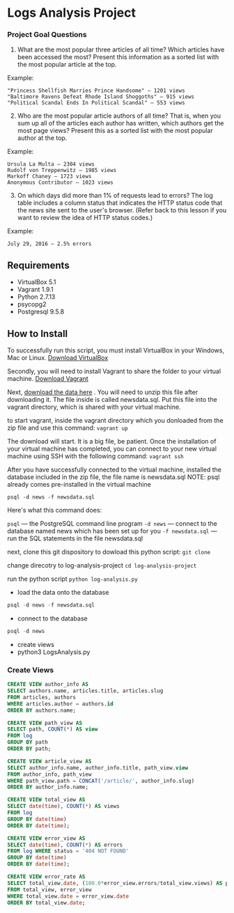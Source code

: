 # Logs Analysis Project
### Project Goal Questions
1. What are the most popular three articles of all time? Which articles have been accessed the most? Present this information as a sorted list with the most popular article at the top.

Example:

    "Princess Shellfish Marries Prince Handsome" — 1201 views
    "Baltimore Ravens Defeat Rhode Island Shoggoths" — 915 views
    "Political Scandal Ends In Political Scandal" — 553 views

2. Who are the most popular article authors of all time? That is, when you sum up all of the articles each author has written, which authors get the most page views? Present this as a sorted list with the most popular author at the top.

Example:

    Ursula La Multa — 2304 views
    Rudolf von Treppenwitz — 1985 views
    Markoff Chaney — 1723 views
    Anonymous Contributor — 1023 views

3. On which days did more than 1% of requests lead to errors? The log table includes a column status that indicates the HTTP status code that the news site sent to the user's browser. (Refer back to this lesson if you want to review the idea of HTTP status codes.)

Example:

    July 29, 2016 — 2.5% errors


## Requirements
* VirtualBox 5.1
* Vagrant 1.9.1 
* Python 2.7.13
* psycopg2
* Postgresql 9.5.8

## How to Install

To successfully run this script, you must install VirtualBox in your Windows, Mac or Linux. [Download VirtualBox](https://www.virtualbox.org/wiki/Downloads)

Secondly, you will need to install Vagrant to share the folder to your virtual machine. [Download Vagrant](https://www.vagrantup.com/downloads.html)

Next, [download the data here](https://d17h27t6h515a5.cloudfront.net/topher/2016/August/57b5f748_newsdata/newsdata.zip) . You will need to unzip this file after downloading it. The file inside is called newsdata.sql. Put this file into the vagrant directory, which is shared with your virtual machine.

to start vagrant, inside the vagrant directory which you donloaded from the zip file and use this command: `vagrant up`

The download will start. It is a big file, be patient. Once the installation of your virtual machine has completed, you can connect to your new virtual machine using SSH with the following command: `vagrant ssh`

After you have successfully connected to the virtual machine, installed the database included in the zip file, the file name is newsdata.sql
NOTE: psql already comes pre-installed in the virtual machine

`psql -d news -f newsdata.sql`

Here's what this command does:

`psql` — the PostgreSQL command line program
`-d news` — connect to the database named news which has been set up for you
`-f newsdata.sql` — run the SQL statements in the file newsdata.sql


next, clone this git dispository to dowload this python script:
`git clone `

change direcotry to log-analysis-project
`cd log-analysis-project`

run the python script
`python log-analysis.py`



















* load the data onto the database
```sql
psql -d news -f newsdata.sql
```
* connect to the database
```sql
psql -d news
```
* create views
* python3 LogsAnalysis.py

### Create Views
```sql
CREATE VIEW author_info AS
SELECT authors.name, articles.title, articles.slug
FROM articles, authors
WHERE articles.author = authors.id
ORDER BY authors.name;
```

```sql
CREATE VIEW path_view AS
SELECT path, COUNT(*) AS view
FROM log
GROUP BY path
ORDER BY path;
```

```sql
CREATE VIEW article_view AS
SELECT author_info.name, author_info.title, path_view.view
FROM author_info, path_view
WHERE path_view.path = CONCAT('/article/', author_info.slug)
ORDER BY author_info.name;
```

```sql
CREATE VIEW total_view AS
SELECT date(time), COUNT(*) AS views
FROM log 
GROUP BY date(time)
ORDER BY date(time);
```

```sql
CREATE VIEW error_view AS
SELECT date(time), COUNT(*) AS errors
FROM log WHERE status = '404 NOT FOUND' 
GROUP BY date(time) 
ORDER BY date(time);
```

```sql
CREATE VIEW error_rate AS
SELECT total_view.date, (100.0*error_view.errors/total_view.views) AS percentage
FROM total_view, error_view
WHERE total_view.date = error_view.date
ORDER BY total_view.date;